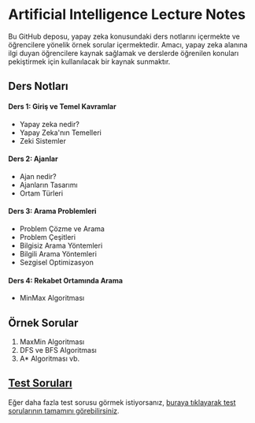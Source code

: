 # Artificial Intelligence Lecture Notes
Bu GitHub deposu, yapay zeka konusundaki ders notlarını içermekte ve öğrencilere yönelik örnek sorular içermektedir. Amacı, yapay zeka alanına ilgi duyan öğrencilere kaynak sağlamak ve derslerde öğrenilen konuları pekiştirmek için kullanılacak bir kaynak sunmaktır.
## Ders Notları
#### Ders 1: Giriş ve Temel Kavramlar
- Yapay zeka nedir?
- Yapay Zeka'nın Temelleri
- Zeki Sistemler
#### Ders 2: Ajanlar

- Ajan nedir?
- Ajanların Tasarımı
- Ortam Türleri

#### Ders 3: Arama Problemleri

- Problem Çözme ve Arama
- Problem Çeşitleri
- Bilgisiz Arama Yöntemleri
- Bilgili Arama Yöntemleri
- Sezgisel Optimizasyon

#### Ders 4: Rekabet Ortamında Arama 
- MinMax Algoritması

## Örnek Sorular
1. MaxMin Algoritması
2. DFS ve BFS Algoritması
3. A* Algoritması vb.
## [Test Soruları](https://www.sanfoundry.com/artificial-intelligence-questions-answers-test/)

Eğer daha fazla test sorusu görmek istiyorsanız, [buraya tıklayarak test sorularının tamamını görebilirsiniz](https://www.sanfoundry.com/artificial-intelligence-questions-answers-test/).

